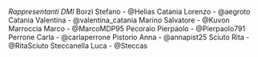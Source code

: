 *Rappresentanti DMI*
Borzì Stefano - @Helias
Catania Lorenzo - @aegroto
Catania Valentina - @valentina\_catania
Marino Salvatore - @Kuvon
Marroccia Marco - @MarcoMDP95
Pecoraio Pierpaolo - @Pierpaolo791
Perrone Carla - @carlaperrone
Pistorio Anna - @annapist25
Sciuto Rita - @RitaSciuto
Steccanella Luca - @Steccas